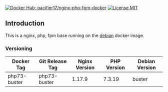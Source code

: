 [![Docker Hub; pacifier17/nginx-php-fpm-docker](https://img.shields.io/badge/docker%20hub-pacifier17%2Fnginx--php--fpm--docker-blue.svg?&logo=docker&style=for-the-badge)](https://hub.docker.com/r/pacifier17/nginx-php-fpm-docker/) [![License MIT](https://img.shields.io/badge/license-MIT-blue.svg?&style=for-the-badge)](https://github.com/pacifier17/nginx-php-fpm-docker/blob/master/LICENSE)

## Introduction
This is a nginx, php, fpm base running on the [debian](https://hub.docker.com/_/debian) docker image.

### Versioning
| Docker Tag | Git Release Tag | Nginx Version | PHP Version | Debian Version |
|-----|-------|-----|--------|--------|
| php73-buster | php73-buster | 1.17.9 | 7.3.19 | buster |
